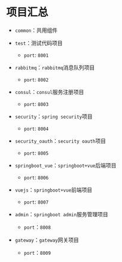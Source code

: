 # 项目汇总
- `common`：共用组件

- `test`：测试代码项目
  - `port`: `8001`

- `rabbitmq`：`rabbitmq`消息队列项目
  - `port`: `8002`
  
- `consul`：`consul`服务注册项目
  - `port`: `8003`

- `security`：`spring security`项目
  - `port`: `8004`
  
- `security_oauth`：`security oauth`项目
  - `port`: `8005`
  
- `springboot_vue`：`springboot+vue`后端项目
  - `port`: `8006`
  
- `vuejs`：`springboot+vue`前端项目
  - `port`: `8007`
  
- `admin`：`springboot admin`服务管理项目
  - `port`：`8008`
  
- `gateway`：`gateway`网关项目
  - `port`：`8009`

